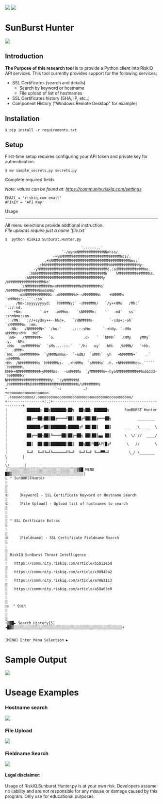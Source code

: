 ![](https://github.com/NoDataFound/RiskIQ.SunBurst.Hunter/blob/master/images/Main.png)
![](https://github.com/NoDataFound/RiskIQ.SunBurst.Hunter/blob/master/images/SunburstNotification.png)

SunBurst Hunter 
===================

![](https://img.shields.io/badge/@CoryKennedy-SunBurst%7CResearch-blue)

Introduction
------------


**The Purpose of this research tool** is to provide a Python client into RiskIQ API
services. This tool currently provides support for the following services:

- SSL Certificates (search and details)
  - Search by keyword or hostname
  - File upload of list of hostnames
- SSL Certificates history (SHA, IP, etc..)
- Component History ("Windows Remote Desktop" for example)


Installation
------------



    $ pip install -r requirements.txt



Setup
-----

First-time setup requires configuring your API token and private key for authentication:

    $ mv sample_secrets.py secrets.py

Complete required fields

*Note: values can be found at: https://community.riskiq.com/settings*

    EMAIL = 'riskiq.com email'
    APIKEY = 'API Key'



Usage

-----
All menu selections provide addtional instruction.  
     *File uploads require just a name 'file.txt'*  

    $  python RiskIQ.Sunburst.Hunter.py
```
                                   `.-----..`
                          `-/oydmNMMMMMMMMMMMNNmhso/.
                      -+ymMMMMMMMMMMMMMMMMMMMMMMMMMMMNds/.
                  .+hNMMMMMMMMMMMMMMMMMMMMMMMMMMMMMMMMMMMNms:`
               .+hNMMMMMMMMMMMMMMMMMMMMMMMMMMMMMNNMMMMMMMMMMMNy:
             -yNMMMMMMMMMMMMMMMMMMMMMMMMMMMMMMMd.:odMMMMMMMMMMMMmo.
           :hNMMMMMMMMMMMMMMMMMMMMMMMMMMMMMMMMh`   hMMMMMMMMMMMMMMNs.
         -hNMMMMMMMMMMMMMMMMMMMMMMMMMMMMMMMMMy`   /NMMMMMMMMMMMMMMMMNo`
       `sNMMMMMMMMMMMm+mMMMMMMMMMMNdMMMMMMMMo`   /NMMMMohMMMMMMMNmmdmNm/
      -dNNMMMMMMMMMMN: .dMMMMMMMd+-sMMMMMMMo    +NMMMMo `sMMNds:..```.:ss`
     /Nm-:syyyyyyyyd:   hMMMMNy:` -sMMMMMN/   `/y++NMo   /Mh:`     `.:/:sd.
    +Nm-        `.o+   .mMMmo-   `sNMMMMm:    ``  -md`   ss`    :shmNmo:/mm-
   /MN:   ://+sydmy++--hNd+.   `/dNMMMMm-       `-sdo+:-oh`   `sNMMMMMm. :mm.
  -NN:   /NMMMMMN+` `/ho-`     .::::sMm-     `-+hNy. `-dMo    sMMMmy+dM+  :Nd`
 `mN+   /NMMMMMM+   `o.             .d-   `  `hMMh`   /NMy    yMMy`  .y.  -NMs
 oMo   :mMMMMMMm`  `sMs...-::-`   `/h:   oy`  :NM:   /NMMN/   `+hh.   `  .dMMM-
`NN.  :mMMMMMMM+  `yMMMNmNms-  `-odN/  `oMMh`  yh   +NMMMMN+`    .`     :dMMMMh
+Mh  /NMMMMMMMMo `hMMMMMNs-  .+hNMMo  `sMMMMo` -h. +NMMMMMMMdo-.`````  `hMMMMMM.
hMM++NMMMMMMMMMM+yMMMMms-  -smMMMMo  `yMMMMMMm+-hyoNMMMMMMMMMMMmddddd- `hMMMMMM/
NMMMMMMMMMMMMMMMMMMMMy. `:yNMMMMMd  .hMMMMMMMMMdhMMMMMMMMMMMMMMMMMMMMm/sMMMMMMMs
+                     ``-:          ./
+ooooooooooooooooooo-`.+oooooooooo/.ooooooooooooooooooooooooooooooooooooooooooo/
+----------------+:.:+--------------------------------------------------------+
|         ██████╗ ██╗███████╗██╗  ██╗██╗ ██████╗       SunBURST Hunter        |
|         ██╔══██╗██║██╔════╝██║ ██╔╝██║██╔═══██╗            ________         |
|         ██████╔╝██║███████╗█████╔╝ ██║██║   ██║      ___  _\_____  \        |
|         ██╔══██╗██║╚════██║██╔═██╗ ██║██║▄▄ ██║      \  \/ //  ____/        |
|         ██║  ██║██║███████║██║  ██╗██║╚██API█╔╝       \   //       \        |
|         ╚═╝  ╚═╝╚═╝╚══════╝╚═╝  ╚═╝╚═╝ ╚══▀▀═╝         \_/ \_______ \       |
|                                                                    \/       |
|░░░░░░░░░░░░░░░░░░░░░░░░░░░░░░░░▒▓█ MENU █▓▒░░░░░░░░░░░░░░░░░░░░░░░░░░░░░░░░░|
⣿ ° SunBURSTHunter                                                            ⣿
⣿                                                                             ⣿
①     [Keyword] - SSL Certificate Keyword or Hostname Search                  ⣿
②     [File Upload] - Upload list of hostnames to search                      ⣿
⣿                                                                             ⣿
⣿ ° SSL Certficate Extras                                                     ⣿
⣿                                                                             ⣿
③     [Fieldname] - SSL Certificate Fieldname Search                          ⣿
⣿                                                                             ⣿
⣿ RiskIQ SunBurst Threat Intelligence                                         ⣿
⣿   https://community.riskiq.com/article/b5b13e5d                             ⣿
⣿   https://community.riskiq.com/article/c98949a2                             ⣿
⣿   https://community.riskiq.com/article/a786a113                             ⣿
⣿   https://community.riskiq.com/article/a58a63e9                             ⣿
⣿                                                                             ⣿
Ⓠ  ° Quit                                                                     ⣿
⣿                                                                             ⣿
+▒▓█► Search History[5] ◄█▓▒░░░░░░░░░░░░░░░░░░░░░░░░░░░░░░░░░░░░░░░░░░░░░░░░░░+


[MENU] Enter Menu Selection ▶
```

# Sample Output
![](https://github.com/NoDataFound/RiskIQ.SunBurst.Hunter/blob/master/images/find_from_dga.png)


# Useage Examples

### Hostname search

![](https://github.com/NoDataFound/RiskIQ.SunBurst.Hunter/blob/master/images/Hostname_Search.gif)

### File Upload

![](https://github.com/NoDataFound/RiskIQ.SunBurst.Hunter/blob/master/images/File_Search.gif)

### Fieldname Search
![](https://github.com/NoDataFound/RiskIQ.SunBurst.Hunter/blob/master/images/Fieldname_Search.gif)

#### Legal disclaimer:
Usage of RiskIQ.Sunburst.Hunter.py is at your own risk. Developers assume no liability and are not responsible for any misuse or damage caused by this program. Only use for educational purposes.
